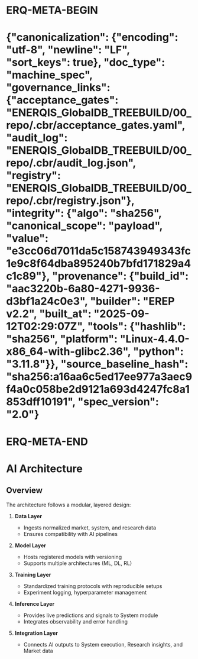 # ERQ-META-BEGIN
# {"canonicalization": {"encoding": "utf-8", "newline": "LF", "sort_keys": true}, "doc_type": "machine_spec", "governance_links": {"acceptance_gates": "ENERQIS_GlobalDB_TREEBUILD/00_repo/.cbr/acceptance_gates.yaml", "audit_log": "ENERQIS_GlobalDB_TREEBUILD/00_repo/.cbr/audit_log.json", "registry": "ENERQIS_GlobalDB_TREEBUILD/00_repo/.cbr/registry.json"}, "integrity": {"algo": "sha256", "canonical_scope": "payload", "value": "e3cc06d7011da5c158743949343fc1e9c8f64dba895240b7bfd171829a4c1c89"}, "provenance": {"build_id": "aac3220b-6a80-4271-9936-d3bf1a24c0e3", "builder": "EREP v2.2", "built_at": "2025-09-12T02:29:07Z", "tools": {"hashlib": "sha256", "platform": "Linux-4.4.0-x86_64-with-glibc2.36", "python": "3.11.8"}}, "source_baseline_hash": "sha256:a16aa6c5ed17ee977a3aec9f4a0c058be2d9121a693d4247fc8a1853dff10191", "spec_version": "2.0"}
# ERQ-META-END
# AI Architecture

## Overview
The architecture follows a modular, layered design:

1. **Data Layer**
   - Ingests normalized market, system, and research data
   - Ensures compatibility with AI pipelines

2. **Model Layer**
   - Hosts registered models with versioning
   - Supports multiple architectures (ML, DL, RL)

3. **Training Layer**
   - Standardized training protocols with reproducible setups
   - Experiment logging, hyperparameter management

4. **Inference Layer**
   - Provides live predictions and signals to System module
   - Integrates observability and error handling

5. **Integration Layer**
   - Connects AI outputs to System execution, Research insights, and Market data
